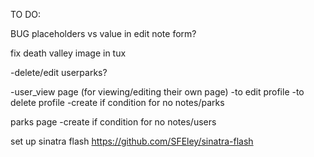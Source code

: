 TO DO:



BUG placeholders vs value in edit note form?

fix death valley image in tux

  -delete/edit userparks?

 -user_view page (for viewing/editing their own page)
  -to edit profile
  -to delete profile
  -create if condition for no notes/parks

  parks page
    -create if condition for no notes/users

  set up sinatra flash https://github.com/SFEley/sinatra-flash
